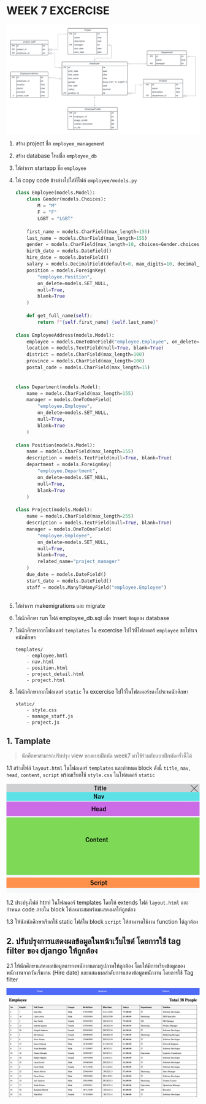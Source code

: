# WEEK 7 EXCERCISE
![Execer7-4](./images/ER7.png)

1. สร้าง project ชื่อ `employee_management`
2. สร้าง database ใหม่ชื่อ `employee_db`
4. ให้ทำการ startapp ชื่อ `employee`
5. ให้ copy code ข้างล่างไปใส่ที่ไฟล์ `employee/models.py`

    ``` PYTHON
    class Employee(models.Model):
        class Gender(models.Choices):
            M = "M"
            F = "F"
            LGBT = "LGBT"
            
        first_name = models.CharField(max_length=155)
        last_name = models.CharField(max_length=155)
        gender = models.CharField(max_length=10, choices=Gender.choices)
        birth_date = models.DateField()
        hire_date = models.DateField()
        salary = models.DecimalField(default=0, max_digits=10, decimal_places=2)
        position = models.ForeignKey(
            "employee.Position", 
            on_delete=models.SET_NULL, 
            null=True, 
            blank=True
        )
        
        def get_full_name(self):
            return f"{self.first_name} {self.last_name}"

    class EmployeeAddress(models.Model):
        employee = models.OneToOneField("employee.Employee", on_delete=models.PROTECT)
        location = models.TextField(null=True, blank=True)
        district = models.CharField(max_length=100)
        province = models.CharField(max_length=100)
        postal_code = models.CharField(max_length=15)
        
        
    class Department(models.Model):
        name = models.CharField(max_length=155)
        manager = models.OneToOneField(
            "employee.Employee", 
            on_delete=models.SET_NULL, 
            null=True, 
            blank=True
        )
        
    class Position(models.Model):
        name = models.CharField(max_length=155)
        description = models.TextField(null=True, blank=True)
        department = models.ForeignKey(
            "employee.Department",
            on_delete=models.SET_NULL, 
            null=True, 
            blank=True
        )

    class Project(models.Model):
        name = models.CharField(max_length=255)
        description = models.TextField(null=True, blank=True)
        manager = models.OneToOneField(
            "employee.Employee", 
            on_delete=models.SET_NULL, 
            null=True, 
            blank=True,
            related_name="project_mamager"
        )
        due_date = models.DateField()
        start_date = models.DateField()
        staff = models.ManyToManyField("employee.Employee")
        
    ```

6. ให้ทำการ makemigrations และ migrate
7. ให้นักศึกษา run ไฟล์ employee_db.sql เพื่อ Insert ข้อมูลลง database
8. ให้นักศึกษาลากโฟลเดอร์ `templates` ใน excercise ไปไว้ที่โฟลเดอร์ `employee` ขอโปรเจคนักศึกษา
    ```
    templates/
        - employee.hmtl
        - nav.html
        - position.html
        - project_detail.html
        - project.html
    ```
9. ให้นักศึกษาลากโฟลเดอร์ `static` ใน excercise ไปใว้ในโฟลเดอร์ของโปรเจคนักศึกษา

    ```
    static/
        - style.css
        - manage_staff.js
        - project.js
    ```

## 1. Tamplate
> นักศึกษาสามารถปรับปรุง view ของแบบฝึกหัด week7 มาใช้ร่วมกับแบบฝึกหัดครั้งนี้ได้

1.1 สร้างไฟล์ `layout.html` ในโฟลเดอร์ `templates` และกำหนด block ดังนี้ `title`, `nav`, `head`, `content`, `script` พร้อมเรียกใช้ `style.css` ในโฟลเดอร์ `static` 

![layout](images/layout.png)

1.2 ประปรุงไฟล์ html ในโฟลเดอร์ templates โดยให้ extends ไฟล์ `layout.html` และกำหนด code ภายใน block ให้เหมาะสมพร้อมแสดงผลให้ถูกต้อง 

1.3 ให้นักนักศึกษาเรียกใช้ static ไฟล์ใน block `script` ให้สามารถใช้งาน function ได้ถูกต้อง

## 2. ปรับปรุงการแสดงผลข้อมูลในหน้าเว็บไซต์ โดยการใช้ tag filter ของ django ให้ถูกต้อง

2.1 ให้นักศึกษาแสดงผลข้อมูลตารางพนักงานตามรูปภาพให้ถูกต้อง โดยให้มีการเรียงข้อมูลของพนักงานจากวันเริ่มงาน (Hire date) และแสดงผลลำดับการแสดงข้อมูลพนักงาน โดยการใช้ Tag filter

![EXCER21](images/Ecer21.png)
